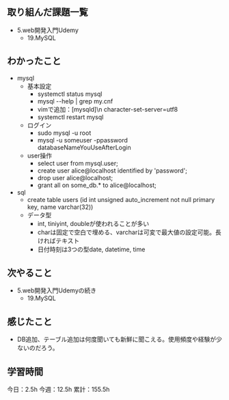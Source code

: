 ## 取り組んだ課題一覧

- 5.web開発入門Udemy
  - 19.MySQL

## わかったこと
- mysql
  - 基本設定
    - systemctl status mysql
    - mysql --help | grep my.cnf
    - vimで追加：[mysqld]\n character-set-server=utf8
    - systemctl restart mysql
  - ログイン
    - sudo mysql -u root
    - mysql -u someuser -ppassword databaseNameYouUseAfterLogin
  - user操作
    - select user from mysql.user;
    - create user alice@localhost identified by 'password';
    - drop user alice@localhost;
    - grant all on some_db.* to alice@localhost;
- sql
  - create table users (id int unsigned auto_increment not null primary key, name varchar(32))
  - データ型
    - int, tiniyint, doubleが使われることが多い
    - charは固定で空白で埋める、varcharは可変で最大値の設定可能。長ければテキスト
    - 日付時刻は3つの型date, datetime, time

## 次やること
- 5.web開発入門Udemyの続き
  - 19.MySQL

## 感じたこと
- DB追加、テーブル追加は何度聞いても新鮮に聞こえる。使用頻度や経験が少ないのだろう。


## 学習時間

今日：2.5h
今週：12.5h
累計：155.5h
